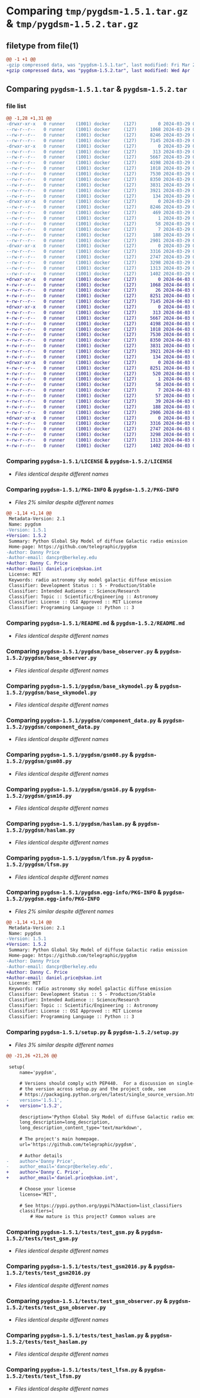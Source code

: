 # Comparing `tmp/pygdsm-1.5.1.tar.gz` & `tmp/pygdsm-1.5.2.tar.gz`

## filetype from file(1)

```diff
@@ -1 +1 @@
-gzip compressed data, was "pygdsm-1.5.1.tar", last modified: Fri Mar 29 01:45:16 2024, max compression
+gzip compressed data, was "pygdsm-1.5.2.tar", last modified: Wed Apr  3 07:41:31 2024, max compression
```

## Comparing `pygdsm-1.5.1.tar` & `pygdsm-1.5.2.tar`

### file list

```diff
@@ -1,28 +1,31 @@
-drwxr-xr-x   0 runner    (1001) docker     (127)        0 2024-03-29 01:45:16.714763 pygdsm-1.5.1/
--rw-r--r--   0 runner    (1001) docker     (127)     1068 2024-03-29 01:44:57.000000 pygdsm-1.5.1/LICENSE
--rw-r--r--   0 runner    (1001) docker     (127)     8246 2024-03-29 01:45:16.714763 pygdsm-1.5.1/PKG-INFO
--rw-r--r--   0 runner    (1001) docker     (127)     7145 2024-03-29 01:44:57.000000 pygdsm-1.5.1/README.md
-drwxr-xr-x   0 runner    (1001) docker     (127)        0 2024-03-29 01:45:16.710763 pygdsm-1.5.1/pygdsm/
--rw-r--r--   0 runner    (1001) docker     (127)      313 2024-03-29 01:44:57.000000 pygdsm-1.5.1/pygdsm/__init__.py
--rw-r--r--   0 runner    (1001) docker     (127)     5667 2024-03-29 01:44:57.000000 pygdsm-1.5.1/pygdsm/base_observer.py
--rw-r--r--   0 runner    (1001) docker     (127)     4198 2024-03-29 01:44:57.000000 pygdsm-1.5.1/pygdsm/base_skymodel.py
--rw-r--r--   0 runner    (1001) docker     (127)     1018 2024-03-29 01:44:57.000000 pygdsm-1.5.1/pygdsm/component_data.py
--rw-r--r--   0 runner    (1001) docker     (127)     7530 2024-03-29 01:44:57.000000 pygdsm-1.5.1/pygdsm/gsm08.py
--rw-r--r--   0 runner    (1001) docker     (127)     8350 2024-03-29 01:44:57.000000 pygdsm-1.5.1/pygdsm/gsm16.py
--rw-r--r--   0 runner    (1001) docker     (127)     3831 2024-03-29 01:44:57.000000 pygdsm-1.5.1/pygdsm/haslam.py
--rw-r--r--   0 runner    (1001) docker     (127)     3921 2024-03-29 01:44:57.000000 pygdsm-1.5.1/pygdsm/lfsm.py
--rw-r--r--   0 runner    (1001) docker     (127)      134 2024-03-29 01:44:57.000000 pygdsm-1.5.1/pygdsm/plot_utils.py
-drwxr-xr-x   0 runner    (1001) docker     (127)        0 2024-03-29 01:45:16.714763 pygdsm-1.5.1/pygdsm.egg-info/
--rw-r--r--   0 runner    (1001) docker     (127)     8246 2024-03-29 01:45:16.000000 pygdsm-1.5.1/pygdsm.egg-info/PKG-INFO
--rw-r--r--   0 runner    (1001) docker     (127)      469 2024-03-29 01:45:16.000000 pygdsm-1.5.1/pygdsm.egg-info/SOURCES.txt
--rw-r--r--   0 runner    (1001) docker     (127)        1 2024-03-29 01:45:16.000000 pygdsm-1.5.1/pygdsm.egg-info/dependency_links.txt
--rw-r--r--   0 runner    (1001) docker     (127)       58 2024-03-29 01:45:16.000000 pygdsm-1.5.1/pygdsm.egg-info/requires.txt
--rw-r--r--   0 runner    (1001) docker     (127)        7 2024-03-29 01:45:16.000000 pygdsm-1.5.1/pygdsm.egg-info/top_level.txt
--rw-r--r--   0 runner    (1001) docker     (127)      188 2024-03-29 01:45:16.714763 pygdsm-1.5.1/setup.cfg
--rw-r--r--   0 runner    (1001) docker     (127)     2901 2024-03-29 01:44:57.000000 pygdsm-1.5.1/setup.py
-drwxr-xr-x   0 runner    (1001) docker     (127)        0 2024-03-29 01:45:16.714763 pygdsm-1.5.1/tests/
--rw-r--r--   0 runner    (1001) docker     (127)     3316 2024-03-29 01:44:57.000000 pygdsm-1.5.1/tests/test_gsm.py
--rw-r--r--   0 runner    (1001) docker     (127)     2747 2024-03-29 01:44:57.000000 pygdsm-1.5.1/tests/test_gsm2016.py
--rw-r--r--   0 runner    (1001) docker     (127)     3298 2024-03-29 01:44:57.000000 pygdsm-1.5.1/tests/test_gsm_observer.py
--rw-r--r--   0 runner    (1001) docker     (127)     1313 2024-03-29 01:44:57.000000 pygdsm-1.5.1/tests/test_haslam.py
--rw-r--r--   0 runner    (1001) docker     (127)     1402 2024-03-29 01:44:57.000000 pygdsm-1.5.1/tests/test_lfsm.py
+drwxr-xr-x   0 runner    (1001) docker     (127)        0 2024-04-03 07:41:31.550586 pygdsm-1.5.2/
+-rw-r--r--   0 runner    (1001) docker     (127)     1068 2024-04-03 07:41:11.000000 pygdsm-1.5.2/LICENSE
+-rw-r--r--   0 runner    (1001) docker     (127)       26 2024-04-03 07:41:11.000000 pygdsm-1.5.2/MANIFEST.in
+-rw-r--r--   0 runner    (1001) docker     (127)     8251 2024-04-03 07:41:31.550586 pygdsm-1.5.2/PKG-INFO
+-rw-r--r--   0 runner    (1001) docker     (127)     7145 2024-04-03 07:41:11.000000 pygdsm-1.5.2/README.md
+drwxr-xr-x   0 runner    (1001) docker     (127)        0 2024-04-03 07:41:31.546585 pygdsm-1.5.2/pygdsm/
+-rw-r--r--   0 runner    (1001) docker     (127)      313 2024-04-03 07:41:11.000000 pygdsm-1.5.2/pygdsm/__init__.py
+-rw-r--r--   0 runner    (1001) docker     (127)     5667 2024-04-03 07:41:11.000000 pygdsm-1.5.2/pygdsm/base_observer.py
+-rw-r--r--   0 runner    (1001) docker     (127)     4198 2024-04-03 07:41:11.000000 pygdsm-1.5.2/pygdsm/base_skymodel.py
+-rw-r--r--   0 runner    (1001) docker     (127)     1018 2024-04-03 07:41:11.000000 pygdsm-1.5.2/pygdsm/component_data.py
+-rw-r--r--   0 runner    (1001) docker     (127)     7530 2024-04-03 07:41:11.000000 pygdsm-1.5.2/pygdsm/gsm08.py
+-rw-r--r--   0 runner    (1001) docker     (127)     8350 2024-04-03 07:41:11.000000 pygdsm-1.5.2/pygdsm/gsm16.py
+-rw-r--r--   0 runner    (1001) docker     (127)     3831 2024-04-03 07:41:11.000000 pygdsm-1.5.2/pygdsm/haslam.py
+-rw-r--r--   0 runner    (1001) docker     (127)     3921 2024-04-03 07:41:11.000000 pygdsm-1.5.2/pygdsm/lfsm.py
+-rw-r--r--   0 runner    (1001) docker     (127)      134 2024-04-03 07:41:11.000000 pygdsm-1.5.2/pygdsm/plot_utils.py
+drwxr-xr-x   0 runner    (1001) docker     (127)        0 2024-04-03 07:41:31.550586 pygdsm-1.5.2/pygdsm.egg-info/
+-rw-r--r--   0 runner    (1001) docker     (127)     8251 2024-04-03 07:41:31.000000 pygdsm-1.5.2/pygdsm.egg-info/PKG-INFO
+-rw-r--r--   0 runner    (1001) docker     (127)      520 2024-04-03 07:41:31.000000 pygdsm-1.5.2/pygdsm.egg-info/SOURCES.txt
+-rw-r--r--   0 runner    (1001) docker     (127)        1 2024-04-03 07:41:31.000000 pygdsm-1.5.2/pygdsm.egg-info/dependency_links.txt
+-rw-r--r--   0 runner    (1001) docker     (127)       58 2024-04-03 07:41:31.000000 pygdsm-1.5.2/pygdsm.egg-info/requires.txt
+-rw-r--r--   0 runner    (1001) docker     (127)        7 2024-04-03 07:41:31.000000 pygdsm-1.5.2/pygdsm.egg-info/top_level.txt
+-rw-r--r--   0 runner    (1001) docker     (127)       57 2024-04-03 07:41:11.000000 pygdsm-1.5.2/requirements.txt
+-rw-r--r--   0 runner    (1001) docker     (127)       39 2024-04-03 07:41:11.000000 pygdsm-1.5.2/requirements_test.txt
+-rw-r--r--   0 runner    (1001) docker     (127)      188 2024-04-03 07:41:31.550586 pygdsm-1.5.2/setup.cfg
+-rw-r--r--   0 runner    (1001) docker     (127)     2906 2024-04-03 07:41:11.000000 pygdsm-1.5.2/setup.py
+drwxr-xr-x   0 runner    (1001) docker     (127)        0 2024-04-03 07:41:31.550586 pygdsm-1.5.2/tests/
+-rw-r--r--   0 runner    (1001) docker     (127)     3316 2024-04-03 07:41:11.000000 pygdsm-1.5.2/tests/test_gsm.py
+-rw-r--r--   0 runner    (1001) docker     (127)     2747 2024-04-03 07:41:11.000000 pygdsm-1.5.2/tests/test_gsm2016.py
+-rw-r--r--   0 runner    (1001) docker     (127)     3298 2024-04-03 07:41:11.000000 pygdsm-1.5.2/tests/test_gsm_observer.py
+-rw-r--r--   0 runner    (1001) docker     (127)     1313 2024-04-03 07:41:11.000000 pygdsm-1.5.2/tests/test_haslam.py
+-rw-r--r--   0 runner    (1001) docker     (127)     1402 2024-04-03 07:41:11.000000 pygdsm-1.5.2/tests/test_lfsm.py
```

### Comparing `pygdsm-1.5.1/LICENSE` & `pygdsm-1.5.2/LICENSE`

 * *Files identical despite different names*

### Comparing `pygdsm-1.5.1/PKG-INFO` & `pygdsm-1.5.2/PKG-INFO`

 * *Files 2% similar despite different names*

```diff
@@ -1,14 +1,14 @@
 Metadata-Version: 2.1
 Name: pygdsm
-Version: 1.5.1
+Version: 1.5.2
 Summary: Python Global Sky Model of diffuse Galactic radio emission
 Home-page: https://github.com/telegraphic/pygdsm
-Author: Danny Price
-Author-email: dancpr@berkeley.edu
+Author: Danny C. Price
+Author-email: daniel.price@skao.int
 License: MIT
 Keywords: radio astronomy sky model galactic diffuse emission
 Classifier: Development Status :: 5 - Production/Stable
 Classifier: Intended Audience :: Science/Research
 Classifier: Topic :: Scientific/Engineering :: Astronomy
 Classifier: License :: OSI Approved :: MIT License
 Classifier: Programming Language :: Python :: 3
```

### Comparing `pygdsm-1.5.1/README.md` & `pygdsm-1.5.2/README.md`

 * *Files identical despite different names*

### Comparing `pygdsm-1.5.1/pygdsm/base_observer.py` & `pygdsm-1.5.2/pygdsm/base_observer.py`

 * *Files identical despite different names*

### Comparing `pygdsm-1.5.1/pygdsm/base_skymodel.py` & `pygdsm-1.5.2/pygdsm/base_skymodel.py`

 * *Files identical despite different names*

### Comparing `pygdsm-1.5.1/pygdsm/component_data.py` & `pygdsm-1.5.2/pygdsm/component_data.py`

 * *Files identical despite different names*

### Comparing `pygdsm-1.5.1/pygdsm/gsm08.py` & `pygdsm-1.5.2/pygdsm/gsm08.py`

 * *Files identical despite different names*

### Comparing `pygdsm-1.5.1/pygdsm/gsm16.py` & `pygdsm-1.5.2/pygdsm/gsm16.py`

 * *Files identical despite different names*

### Comparing `pygdsm-1.5.1/pygdsm/haslam.py` & `pygdsm-1.5.2/pygdsm/haslam.py`

 * *Files identical despite different names*

### Comparing `pygdsm-1.5.1/pygdsm/lfsm.py` & `pygdsm-1.5.2/pygdsm/lfsm.py`

 * *Files identical despite different names*

### Comparing `pygdsm-1.5.1/pygdsm.egg-info/PKG-INFO` & `pygdsm-1.5.2/pygdsm.egg-info/PKG-INFO`

 * *Files 2% similar despite different names*

```diff
@@ -1,14 +1,14 @@
 Metadata-Version: 2.1
 Name: pygdsm
-Version: 1.5.1
+Version: 1.5.2
 Summary: Python Global Sky Model of diffuse Galactic radio emission
 Home-page: https://github.com/telegraphic/pygdsm
-Author: Danny Price
-Author-email: dancpr@berkeley.edu
+Author: Danny C. Price
+Author-email: daniel.price@skao.int
 License: MIT
 Keywords: radio astronomy sky model galactic diffuse emission
 Classifier: Development Status :: 5 - Production/Stable
 Classifier: Intended Audience :: Science/Research
 Classifier: Topic :: Scientific/Engineering :: Astronomy
 Classifier: License :: OSI Approved :: MIT License
 Classifier: Programming Language :: Python :: 3
```

### Comparing `pygdsm-1.5.1/setup.py` & `pygdsm-1.5.2/setup.py`

 * *Files 3% similar despite different names*

```diff
@@ -21,26 +21,26 @@
 
 setup(
     name='pygdsm',
 
     # Versions should comply with PEP440.  For a discussion on single-sourcing
     # the version across setup.py and the project code, see
     # https://packaging.python.org/en/latest/single_source_version.html
-    version='1.5.1',
+    version='1.5.2',
 
     description='Python Global Sky Model of diffuse Galactic radio emission',
     long_description=long_description,
     long_description_content_type='text/markdown',
 
     # The project's main homepage.
     url='https://github.com/telegraphic/pygdsm',
 
     # Author details
-    author='Danny Price',
-    author_email='dancpr@berkeley.edu',
+    author='Danny C. Price',
+    author_email='daniel.price@skao.int',
 
     # Choose your license
     license='MIT',
 
     # See https://pypi.python.org/pypi?%3Aaction=list_classifiers
     classifiers=[
         # How mature is this project? Common values are
```

### Comparing `pygdsm-1.5.1/tests/test_gsm.py` & `pygdsm-1.5.2/tests/test_gsm.py`

 * *Files identical despite different names*

### Comparing `pygdsm-1.5.1/tests/test_gsm2016.py` & `pygdsm-1.5.2/tests/test_gsm2016.py`

 * *Files identical despite different names*

### Comparing `pygdsm-1.5.1/tests/test_gsm_observer.py` & `pygdsm-1.5.2/tests/test_gsm_observer.py`

 * *Files identical despite different names*

### Comparing `pygdsm-1.5.1/tests/test_haslam.py` & `pygdsm-1.5.2/tests/test_haslam.py`

 * *Files identical despite different names*

### Comparing `pygdsm-1.5.1/tests/test_lfsm.py` & `pygdsm-1.5.2/tests/test_lfsm.py`

 * *Files identical despite different names*

